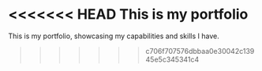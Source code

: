 <<<<<<< HEAD
This is my portfolio
=======
This is my portfolio, showcasing my capabilities and skills I have.
>>>>>>> c706f707576dbbaa0e30042c13945e5c345341c4
